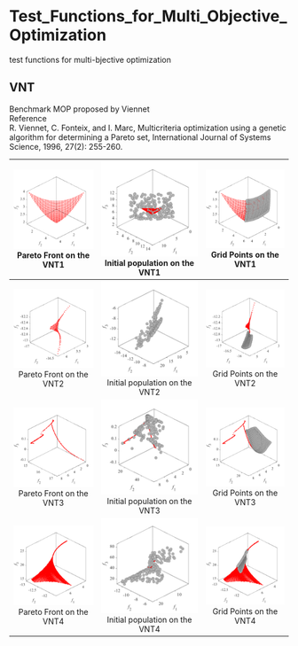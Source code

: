 # Test_Functions_for_Multi_Objective_Optimization
test functions for multi-bjective optimization
 
## VNT
Benchmark MOP proposed by Viennet  
Reference  
R. Viennet, C. Fonteix, and I. Marc, Multicriteria optimization using a
genetic algorithm for determining a Pareto set, International Journal of
Systems Science, 1996, 27(2): 255-260.
 
|![image](../image/PF1/VNT1_M3.svg)Pareto Front on the VNT1 |![image](../image/Init_pop/VNT1_M3.svg)Initial population on the VNT1|![image](../image/Grid/VNT1_M3.svg) Grid Points on the VNT1|
|:-:|:-:|:-:|
|![image](../image/PF1/VNT2_M3.svg)Pareto Front on the VNT2 |![image](../image/Init_pop/VNT2_M3.svg)Initial population on the VNT2|![image](../image/Grid/VNT2_M3.svg) Grid Points on the VNT2|
|![image](../image/PF1/VNT3_M3.svg)Pareto Front on the VNT3 |![image](../image/Init_pop/VNT3_M3.svg)Initial population on the VNT3|![image](../image/Grid/VNT3_M3.svg) Grid Points on the VNT3|
|![image](../image/PF1/VNT4_M3.svg)Pareto Front on the VNT4 |![image](../image/Init_pop/VNT4_M3.svg)Initial population on the VNT4|![image](../image/Grid/VNT4_M3.svg) Grid Points on the VNT4|